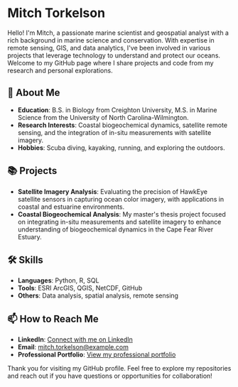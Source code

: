 # Mitch Torkelson

Hello! I'm Mitch, a passionate marine scientist and geospatial analyst with a rich background in marine science and conservation. With expertise in remote sensing, GIS, and data analytics, I've been involved in various projects that leverage technology to understand and protect our oceans. Welcome to my GitHub page where I share projects and code from my research and personal explorations.

## 🌊 About Me

- **Education**: B.S. in Biology from Creighton University, M.S. in Marine Science from the University of North Carolina-Wilmington.
- **Research Interests**: Coastal biogeochemical dynamics, satellite remote sensing, and the integration of in-situ measurements with satellite imagery.
- **Hobbies**: Scuba diving, kayaking, running, and exploring the outdoors.

## 📚 Projects

- **Satellite Imagery Analysis**: Evaluating the precision of HawkEye satellite sensors in capturing ocean color imagery, with applications in coastal and estuarine environments.
- **Coastal Biogeochemical Analysis**: My master's thesis project focused on integrating in-situ measurements and satellite imagery to enhance understanding of biogeochemical dynamics in the Cape Fear River Estuary.

## 🛠 Skills

- **Languages**: Python, R, SQL
- **Tools**: ESRI ArcGIS, QGIS, NetCDF, GitHub
- **Others**: Data analysis, spatial analysis, remote sensing

## 📫 How to Reach Me

- **LinkedIn**: [Connect with me on LinkedIn](https://linkedin.com/in/mitch-torkelson)
- **Email**: [mitch.torkelson@example.com](mailto:mitch.torkelson@example.com)
- **Professional Portfolio**: [View my professional portfolio](https://dinodiver.github.io/mitchtorkelson/)

Thank you for visiting my GitHub profile. Feel free to explore my repositories and reach out if you have questions or opportunities for collaboration!
